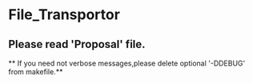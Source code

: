 # File_Transportor
## Please read 'Proposal' file.  
** If you need not verbose messages,please delete optional '-DDEBUG' from makefile.** 
